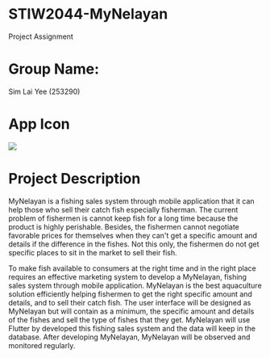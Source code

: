 # STIW2044-MyNelayan
Project Assignment

# Group Name:
Sim Lai Yee (253290)

# App Icon
![](https://github.com/slyee96/STIW2044-253290-Project-myNelayan/blob/master/icon.png)

# Project Description

MyNelayan is a fishing sales system through mobile application that it can help those who sell their catch fish especially fisherman. The current problem of fishermen is cannot keep fish for a long time because the product is highly perishable. Besides, the fishermen cannot negotiate favorable prices for themselves when they can't get a specific amount and details if the difference in the fishes. Not this only, the fishermen do not get specific places to sit in the market to sell their fish.

To make fish available to consumers at the right time and in the right place requires an effective marketing system to develop a MyNelayan, fishing sales system through mobile application. MyNelayan is the best aquaculture solution efficiently helping fishermen to get the right specific amount and details, and to sell their catch fish. The user interface will be designed as MyNelayan but will contain as a minimum, the specific amount and details of the fishes and sell the type of fishes that they get. MyNelayan will use Flutter by developed this fishing sales system and the data will keep in the database. After developing MyNelayan, MyNelayan will be observed and monitored regularly.


